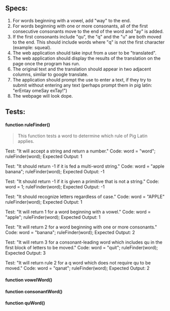 ## Specs:
1. For words beginning with a vowel, add "way" to the end.
2. For words beginning with one or more consonants, all of the first consecutive consonants move to the end of the word and "ay" is added.
3. If the first consonants include "qu", the "q" and the "u" are both moved to the end. This should include words where "q" is not the first character (example: squeal).
4. The web application should take input from a user to be "translated".
5. The web application should display the results of the translation on the page once the program has run.
6. The original text and the translation should appear in two adjacent columns, similar to google translate.
7. The application should prompt the use to enter a text, if they try to submit without entering any text (perhaps prompt them in pig latin: "erEntay omeSay exTay!")
8. The webpage will look dope.

## Tests:

#### function ruleFinder()
> This function tests a word to determine which rule of Pig Latin applies.

Test: "It will accept a string and return a number."
Code:
word = "word";
ruleFinder(word);
Expected Output: 1

Test: "It should return -1 if it is fed a multi-word string."
Code:
word = "apple banana";
ruleFinder(word);
Expected Output: -1

Test: "It should return -1 if it is given a primitive that is not a string."
Code:
word = 1;
ruleFinder(word);
Expected Output: -1

Test: "It should recognize letters regardless of case."
Code:
word = "APPLE"
ruleFinder(word);
Expected Output: 1

Test: "It will return 1 for a word beginning with a vowel."
Code:
word = "apple";
ruleFinder(word);
Expected Output: 1

Test: "It will return 2 for a word beginning with one or more consonants."
Code:
word = "banana";
ruleFinder(word);
Expected Output: 2

Test: "It will return 3 for a consonant-leading word which includes qu in the first block of letters to be moved."
Code:
word = "quit";
ruleFinder(word);
Expected Output: 3

Test: "It will return rule 2 for a q word which does not require qu to be moved."
Code:
word = "qanat";
ruleFinder(word);
Expected Output: 2

#### function vowelWord()


#### function consonantWord()


#### function quWord()